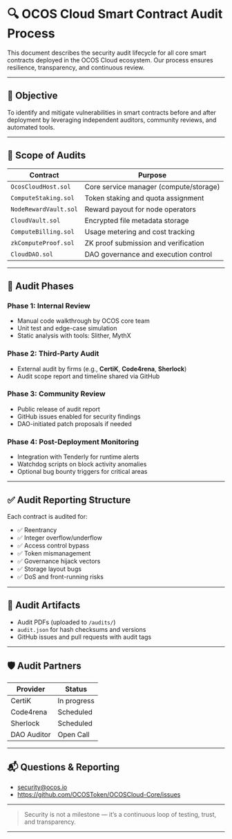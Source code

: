 # 🔍 OCOS Cloud Smart Contract Audit Process

This document describes the security audit lifecycle for all core smart contracts deployed in the OCOS Cloud ecosystem. Our process ensures resilience, transparency, and continuous review.

---

## 🎯 Objective

To identify and mitigate vulnerabilities in smart contracts before and after deployment by leveraging independent auditors, community reviews, and automated tools.

---

## 🧱 Scope of Audits

| Contract               | Purpose                                   |
|------------------------|-------------------------------------------|
| `OcosCloudHost.sol`    | Core service manager (compute/storage)    |
| `ComputeStaking.sol`   | Token staking and quota assignment        |
| `NodeRewardVault.sol`  | Reward payout for node operators          |
| `CloudVault.sol`       | Encrypted file metadata storage           |
| `ComputeBilling.sol`   | Usage metering and cost tracking          |
| `zkComputeProof.sol`   | ZK proof submission and verification      |
| `CloudDAO.sol`         | DAO governance and execution control      |

---

## 🧪 Audit Phases

### Phase 1: Internal Review
- Manual code walkthrough by OCOS core team
- Unit test and edge-case simulation
- Static analysis with tools: Slither, MythX

### Phase 2: Third-Party Audit
- External audit by firms (e.g., **CertiK**, **Code4rena**, **Sherlock**)
- Audit scope report and timeline shared via GitHub

### Phase 3: Community Review
- Public release of audit report
- GitHub issues enabled for security findings
- DAO-initiated patch proposals if needed

### Phase 4: Post-Deployment Monitoring
- Integration with Tenderly for runtime alerts
- Watchdog scripts on block activity anomalies
- Optional bug bounty triggers for critical areas

---

## ✅ Audit Reporting Structure

Each contract is audited for:
- ✅ Reentrancy
- ✅ Integer overflow/underflow
- ✅ Access control bypass
- ✅ Token mismanagement
- ✅ Governance hijack vectors
- ✅ Storage layout bugs
- ✅ DoS and front-running risks

---

## 📄 Audit Artifacts

- Audit PDFs (uploaded to `/audits/`)
- `audit.json` for hash checksums and versions
- GitHub issues and pull requests with audit tags

---

## 🛡 Audit Partners

| Provider     | Status     |
|--------------|------------|
| CertiK       | In progress|
| Code4rena    | Scheduled  |
| Sherlock     | Scheduled  |
| DAO Auditor  | Open Call  |

---

## 📬 Questions & Reporting
- security@ocos.io
- https://github.com/OCOSToken/OCOSCloud-Core/issues

---

> Security is not a milestone — it’s a continuous loop of testing, trust, and transparency.

---
